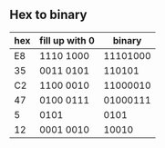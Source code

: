 ## Hex to binary

|hex|fill up with 0|binary  |
|---|--------------|--------|
|E8 |1110 1000     |11101000|
|35 |0011 0101     |110101  |
|C2 |1100 0010     |11000010|
|47 |0100 0111     |01000111|
|5  |0101          |0101    |
|12 |0001 0010     |10010   |


